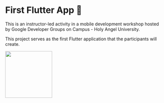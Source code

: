 # First Flutter App 📱

This is an instructor-led activity in a mobile development workshop hosted by Google Developer Groups on Campus - Holy Angel University. 

This project serves as the first Flutter application that the participants will create.

<img width="150" src="https://github.com/user-attachments/assets/e9333bf6-4681-4461-959f-485e89438bf8">
